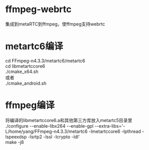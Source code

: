 # ffmpeg-webrtc
集成到metaRTC到ffmpeg，使ffmpeg支持webrtc

# metartc6编译
cd FFmpeg-n4.3.3/metartc6/metartc6  
cd libmetartccore6  
./cmake_x64.sh  
或者  
./cmake_android.sh  


# ffmpeg编译
将编译的libmetartccore6.a和其他第三方库放入metartc5目录里  
./configure --enable-libx264 --enable-gpl --extra-libs='-L/home/yang/FFmpeg-n4.3.3/metartc6 -lmetartccore6 -lpthread -lspeexdsp -lsrtp2 -lssl -lcrypto -ldl'  
make -j8  
